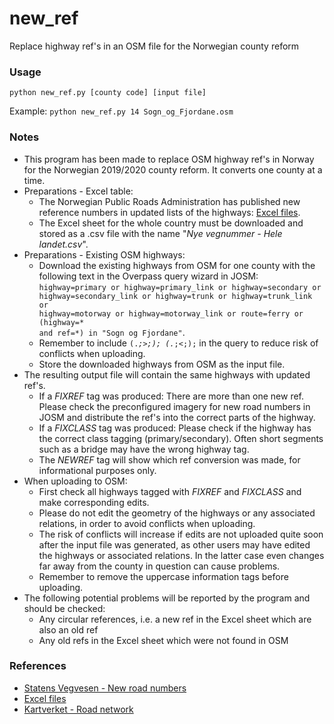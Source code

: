 # new_ref
Replace highway ref's in an OSM file for the Norwegian county reform

### Usage ###
<code>python new_ref.py [county code] [input file]</code>

Example: <code>python new_ref.py 14 Sogn_og_Fjordane.osm</code>


### Notes ###
* This program has been made to replace OSM highway ref's in Norway for the Norwegian 2019/2020 county reform. It converts one county at a time.
* Preparations - Excel table:
  * The Norwegian Public Roads Administration has published new reference numbers in updated lists of the highways: [Excel files](https://labs.vegdata.no/nvdbstatus/regionreform/vegnummer/).
  * The Excel sheet for the whole country must be downloaded and stored as a .csv file with the name "*Nye vegnummer - Hele landet.csv*".
* Preparations - Existing OSM highways:
  * Download the existing highways from OSM for one county with the following text in the Overpass query wizard in JOSM: <code>highway=primary or highway=primary_link or highway=secondary or highway=secondary_link or highway=trunk or highway=trunk_link or highway=motorway or highway=motorway_link or route=ferry or (highway=* and ref=*) in "Sogn og Fjordane"</code>.
  * Remember to include <code>(._;>;); (._;<;);</code> in the query to reduce risk of conflicts when uploading.
  * Store the downloaded highways from OSM as the input file.
* The resulting output file will contain the same highways with updated ref's.
  * If a *FIXREF* tag was produced: There are more than one new ref. Please check the preconfigured imagery for new road numbers in JOSM and distribute the ref's into the correct parts of the highway.
  * If a *FIXCLASS* tag was produced: Please check if the highway has the correct class tagging (primary/secondary). Often short segments such as a bridge may have the wrong highway tag.
  * The *NEWREF* tag will show which ref conversion was made, for informational purposes only.
* When uploading to OSM:
  * First check all highways tagged with *FIXREF* and *FIXCLASS* and make corresponding edits.
  * Please do not edit the geometry of the highways or any associated relations, in order to avoid conflicts when uploading.
  * The risk of conflicts will increase if edits are not uploaded quite soon after the input file was generated, as other users may have edited the highways or associated relations. In the latter case even changes far away from the county in question can cause problems.
  * Remember to remove the uppercase information tags before uploading.
 * The following potential problems will be reported by the program and should be checked:
   * Any circular references, i.e. a new ref in the Excel sheet which are also an old ref
   * Any old refs in the Excel sheet which were not found in OSM

### References ###

* [Statens Vegvesen - New road numbers](https://www.vegvesen.no/fag/teknologi/nasjonal+vegdatabank/tjenester/nye-vegnummer)
* [Excel files](https://labs.vegdata.no/nvdbstatus/regionreform/vegnummer/)
* [Kartverket - Road network](https://www.kartverket.no/Om-Kartverket/Nyheter/vegnett-og-kommunereformen-2020/)
